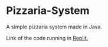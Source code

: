 # Pizzaria-System
A simple pizzaria system made in Java.

Link of the code running in <a href="https://replit.com/@ThomasFrentzel/Pizzaria-System?v=1">Replit.</a>
